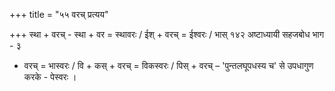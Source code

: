 +++
title = "५५ वरच् प्रत्यय"

+++
स्था + वरच् - स्था + वर = स्थावरः / ईश् + वरच् = ईश्वरः / भास्
१४२
अष्टाध्यायी सहजबोध भाग - ३
+ वरच् = भास्वरः / वि + कस् + वरच् = विकस्वरः / पिस् + वरच् – 'पुन्तलघूपधस्य च' से उपधागुण करके - पेस्वरः ।